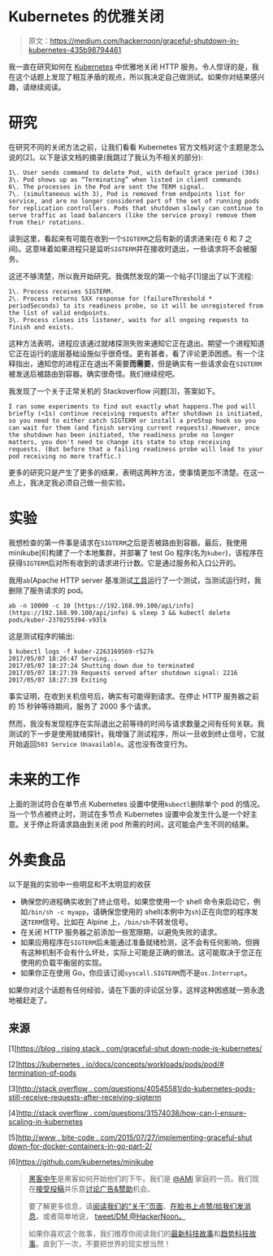 # Kubernetes 的优雅关闭

> 原文：<https://medium.com/hackernoon/graceful-shutdown-in-kubernetes-435b98794461>

我一直在研究如何在 [Kubernetes](https://hackernoon.com/tagged/kubernetes) 中优雅地关闭 HTTP 服务。令人惊讶的是，我在这个话题上发现了相互矛盾的观点，所以我决定自己做测试。如果你对结果感兴趣，请继续阅读。

# 研究

在研究不同的关闭方法之前，让我们看看 Kubernetes 官方文档对这个主题是怎么说的[2]。以下是该文档的摘录(我跳过了我认为不相关的部分):

```
1\. User sends command to delete Pod, with default grace period (30s)
3\. Pod shows up as “Terminating” when listed in client commands
6\. The processes in the Pod are sent the TERM signal.
7\. (simultaneous with 3), Pod is removed from endpoints list for service, and are no longer considered part of the set of running pods for replication controllers. Pods that shutdown slowly can continue to serve traffic as load balancers (like the service proxy) remove them from their rotations.
```

读到这里，看起来有可能在收到一个`SIGTERM`之后有新的请求进来(在 6 和 7 之间)。这意味着如果进程只是监听`SIGTERM`并在接收时退出，一些请求将不会被服务。

这还不够清楚，所以我开始研究。我偶然发现的第一个帖子[1]提出了以下流程:

```
1\. Process receives SIGTERM.
2\. Process returns 5XX response for (failureThreshold * periodSeconds) to its readiness probe, so it will be unregistered from the list of valid endpoints.
3\. Process closes its listener, waits for all ongoing requests to finish and exists.
```

这种方法表明，进程应该通过就绪探测失败来通知它正在退出。期望一个进程知道它正在运行的底层基础设施似乎很奇怪。更有甚者，看了评论更添困惑。有一个注释指出，通知您的进程正在退出不需要**而需要**，但是确实有一些请求会在`SIGTERM`被发送后被路由到容器。确实很奇怪。我们继续挖吧。

我发现了一个关于正常关机的 Stackoverflow 问题[3]，答案如下。

```
I ran some experiments to find out exactly what happens.The pod will briefly (<1s) continue receiving requests after shutdown is initiated, so you need to either catch SIGTERM or install a preStop hook so you can wait for them (and finish serving current requests).However, once the shutdown has been initiated, the readiness probe no longer matters, you don't need to change its state to stop receiving requests. (But before that a failing readiness probe will lead to your pod receiving no more traffic.)
```

更多的研究只是产生了更多的结果，表明这两种方法，使事情更加不清楚。在这一点上，我决定我必须自己做一些实验。

# 实验

我想检查的第一件事是请求在`SIGTERM`之后是否被路由到容器。最后，我使用 minikube[6]构建了一个本地集群，并部署了 test Go 程序(名为`kuber`)，该程序在获得`SIGTERM`后对所有收到的请求进行计数。它是通过服务和入口公开的。

我用`ab`(Apache HTTP server 基准测试[工具](https://hackernoon.com/tagged/tool)运行了一个测试，当测试运行时，我删除了服务请求的 pod。

```
ab -n 10000 -c 10 [https://192.168.99.100/api/info](https://192.168.99.100/api/info) & sleep 3 && kubectl delete pods/kuber-2370255394-v93lk
```

这是测试程序的输出:

```
$ kubectl logs -f kuber-2263169569-r527k
2017/05/07 18:26:47 Serving...
2017/05/07 18:27:24 Shutting down due to terminated
2017/05/07 18:27:39 Requests served after shutdown signal: 2216
2017/05/07 18:27:39 Exiting
```

事实证明，在收到关机信号后，确实有可能得到请求。在停止 HTTP 服务器之前的 15 秒钟等待期间，服务了 2000 多个请求。

然而，我没有发现程序在实际退出之前等待的时间与请求数量之间有任何关联。我测试的下一步是使用就绪探针。我增强了测试程序，所以一旦收到终止信号，它就开始返回`503 Service Unavailable`。这也没有改变行为。

# 未来的工作

上面的测试符合在单节点 Kubernetes 设置中使用`kubectl`删除单个 pod 的情况。当一个节点被终止时，测试在多节点 Kubernetes 设置中会发生什么是一个好主意。关于停止将请求路由到关闭 pod 所需的时间，这可能会产生不同的结果。

# 外卖食品

以下是我的实验中一些明显和不太明显的收获

*   确保您的进程确实收到了终止信号。如果您使用一个 shell 命令来启动它，例如`/bin/sh -c myapp`，请确保您使用的 shell(本例中为`sh`)正在向您的程序发送`TERM`信号。比如在 Alpine 上，`/bin/sh`不转发信号。
*   在关闭 HTTP 服务器之前添加一些宽限期，以避免失败的请求。
*   如果应用程序在`SIGTERM`后未能通过准备就绪检测，这不会有任何影响，但拥有这种机制不会有什么坏处，实际上可能是正确的做法。这可能取决于您正在使用的负载平衡层的实现。
*   如果你正在使用 Go，你应该订阅`syscall.SIGTERM`而不是`os.Interrupt`。

如果你对这个话题有任何经验，请在下面的评论区分享，这样这种困惑就一劳永逸地被赶走了。

## 来源

[1][https://blog . rising stack . com/graceful-shut down-node-js-kubernetes/](https://blog.risingstack.com/graceful-shutdown-node-js-kubernetes/)

[2][https://kubernetes . io/docs/concepts/workloads/pods/pod/# termination-of-pods](https://kubernetes.io/docs/concepts/workloads/pods/pod/#termination-of-pods)

[3][http://stack overflow . com/questions/40545581/do-kubernetes-pods-still-receive-requests-after-receiving-sigterm](http://stackoverflow.com/questions/40545581/do-kubernetes-pods-still-receive-requests-after-receiving-sigterm)

[4][http://stack overflow . com/questions/31574038/how-can-I-ensure-scaling-in-kubernetes](http://stackoverflow.com/questions/31574038/how-can-i-ensure-graceful-scaling-in-kubernetes)

[5][http://www . bite-code . com/2015/07/27/implementing-graceful-shut down-for-docker-containers-in-go-part-2/](http://www.bite-code.com/2015/07/27/implementing-graceful-shutdown-for-docker-containers-in-go-part-2/)

[6]https://github.com/kubernetes/minikube

> [黑客中午](http://bit.ly/Hackernoon)是黑客如何开始他们的下午。我们是 [@AMI](http://bit.ly/atAMIatAMI) 家庭的一员。我们现在[接受投稿](http://bit.ly/hackernoonsubmission)并乐意[讨论广告&赞助](mailto:partners@amipublications.com)机会。
> 
> 要了解更多信息，请[阅读我们的“关于”页面](https://goo.gl/4ofytp)、[在脸书上点赞/给我们发消息](http://bit.ly/HackernoonFB)，或者简单地说， [tweet/DM @HackerNoon。](https://goo.gl/k7XYbx)
> 
> 如果你喜欢这个故事，我们推荐你阅读我们的[最新科技故事](http://bit.ly/hackernoonlatestt)和[趋势科技故事](https://hackernoon.com/trending)。直到下一次，不要把世界的现实想当然！